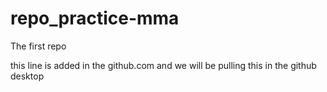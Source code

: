 # repo_practice-mma
The first repo

this line is added in the github.com and we will be pulling this in the github desktop
